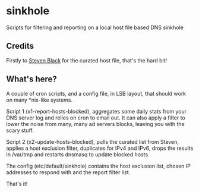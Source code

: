 # sinkhole
Scripts for filtering and reporting on a local host file based DNS sinkhole

## Credits
Firstly to [Steven Black](https://github.com/StevenBlack) for the curated host file, that's the hard bit!

## What's here?
A couple of cron scripts, and a config file, in LSB layout, that should work on many *nix-like systems.

Script 1 (x1-report-hosts-blocked), aggregates some daily stats from your DNS server log and relies on cron to email out.
It can also apply a filter to lower the noise from many, many ad servers blocks, leaving you with the scary stuff.

Script 2 (x2-update-hosts-blocked), pulls the curated list from Steven, applies a host exclusion filter, duplicates for IPv4 and IPv6,
drops the results in /var/tmp and restarts dnsmasq to update blocked hosts.

The config (etc/default/sinkhole) contains the host exclusion list, chosen IP addresses to respond with and the report filter list.

That's it!

